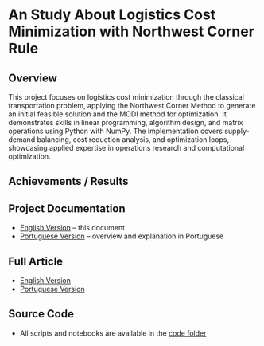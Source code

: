 # An Study About Logistics Cost Minimization with Northwest Corner Rule

## Overview
This project focuses on logistics cost minimization through the classical transportation 
      problem, applying the Northwest Corner Method to generate an initial feasible solution and 
      the MODI method for optimization. It demonstrates skills in linear programming, algorithm 
      design, and matrix operations using Python with NumPy. The implementation covers supply-demand 
      balancing, cost reduction analysis, and optimization loops, showcasing applied expertise in 
      operations research and computational optimization.

## Achievements / Results
 

## Project Documentation
- [English Version](README.md) – this document  
- [Portuguese Version](README_PT.md) – overview and explanation in Portuguese

## Full Article
- [English Version](#)
- [Portuguese Version](https://github.com/Benfluc/Projects/blob/main/project2/text_pt.md)

## Source Code
- All scripts and notebooks are available in the [code folder](https://github.com/Benfluc/Projects/tree/main/project1/codes)  

